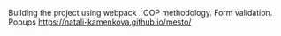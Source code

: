 Building the project using webpack .
 OOP methodology. 
 Form validation.
 Popups
 https://natali-kamenkova.github.io/mesto/




